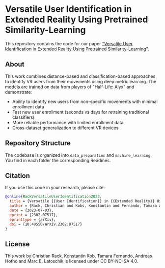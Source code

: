 # Versatile User Identification in Extended Reality Using Pretrained Similarity-Learning

This repository contains the code for our paper ["Versatile User Identification in Extended Reality Using Pretrained Similarity-Learning"](https://arxiv.org/abs/2302.07517).

## About

This work combines distance-based and classification-based approaches to identify VR users from their movements using deep metric learning. The models are trained on data from players of "Half-Life: Alyx" and demonstrate:

- Ability to identify new users from non-specific movements with minimal enrollment data
- Fast new user enrollment (seconds vs days for retraining traditional classifiers) 
- More reliable performance with limited enrollment data
- Cross-dataset generalization to different VR devices

## Repository Structure

The codebase is organized into `data_preparation` and `machine_learning`. You find in each folder the corresponding Readmes.

## Citation

If you use this code in your research, please cite:

```bibtex
@online{RackVersatileUserIdentification2023,
  title = {Versatile {{User Identification}} in {{Extended Reality}} Using {{Pretrained Similarity-Learning}}},
  author = {Rack, Christian and Kobs, Konstantin and Fernando, Tamara and Hotho, Andreas and Latoschik, Marc Erich},
  date = {2023-07-03},
  eprint = {2302.07517},
  eprinttype = {arXiv},
  doi = {10.48550/arXiv.2302.07517}
}
```

## License

This work by Christian Rack, Konstantin Kob, Tamara Fernando, Andreas Hotho and Marc E. Latoschik is licensed under CC BY-NC-SA 4.0.